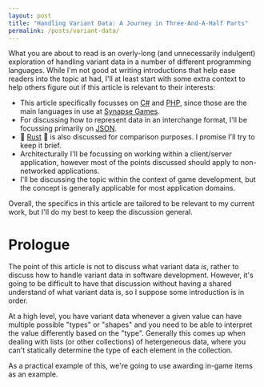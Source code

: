 ```yaml
---
layout: post
title: "Handling Variant Data: A Journey in Three-And-A-Half Parts"
permalink: /posts/variant-data/
---
```


What you are about to read is an overly-long (and unnecessarily indulgent) exploration of handling variant data in a number of different programming languages. While I'm not good at writing introductions that help ease readers into the topic at had, I'll at least start with some extra context to help others figure out if this article is relevant to their interests:

* This article specifically focusses on [C#](https://docs.microsoft.com/en-us/dotnet/csharp/) and [PHP](https://www.php.net/), since those are the main languages in use at [Synapse Games](http://synapsegames.com/).
* For discussing how to represent data in an interchange format, I'll be focussing primarily on [JSON](https://www.json.org/).
* :crab: [Rust](https://www.rust-lang.org/) :crab: ​is also discussed for comparison purposes. I promise I'll try to keep it brief.
* Architecturally I'll be focussing on working within a client/server application, however most of the points discussed should apply to non-networked applications.
* I'll be discussing the topic within the context of game development, but the concept is generally applicable for most application domains.

Overall, the specifics in this article are tailored to be relevant to my current work, but I'll do my best to keep the discussion general.

# Prologue

The point of this article is not to discuss what variant data *is*, rather to discuss how to handle variant data in software development. However, it's going to be difficult to have that discussion without having a shared understand of what variant data is, so I suppose some introduction is in order.

At a high level, you have variant data whenever a given value can have multiple possible "types" or "shapes" and you need to be able to interpret the value differently based on the "type". Generally this comes up when dealing with lists (or other collections) of hetergeneous data, where you can't statically determine the type of each element in the collection.

As a practical example of this, we're going to use awarding in-game items as an example. 

